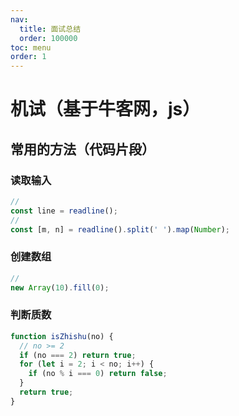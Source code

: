 ```yaml
---
nav:
  title: 面试总结
  order: 100000
toc: menu
order: 1
---
```


# 机试（基于牛客网，js）

## 常用的方法（代码片段）

### 读取输入

```js
//
const line = readline();
//
const [m, n] = readline().split(' ').map(Number);
```

### 创建数组

```js
//
new Array(10).fill(0);
```

### 判断质数

```js
function isZhishu(no) {
  // no >= 2
  if (no === 2) return true;
  for (let i = 2; i < no; i++) {
    if (no % i === 0) return false;
  }
  return true;
}
```
